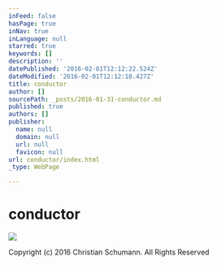 ```yaml
---
inFeed: false
hasPage: true
inNav: true
inLanguage: null
starred: true
keywords: []
description: ''
datePublished: '2016-02-01T12:12:22.524Z'
dateModified: '2016-02-01T12:12:18.427Z'
title: conductor
author: []
sourcePath: _posts/2016-01-31-conductor.md
published: true
authors: []
publisher:
  name: null
  domain: null
  url: null
  favicon: null
url: conductor/index.html
_type: WebPage

---
```

# conductor
![](https://the-grid-user-content.s3-us-west-2.amazonaws.com/6205b57a-fd9a-4b30-8ff5-def568f48e58.jpg)

Copyright (c) 2016 Christian Schumann. All Rights Reserved